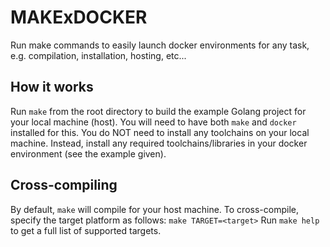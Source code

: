 # MAKExDOCKER
Run make commands to easily launch docker environments for any task, e.g. compilation, installation, hosting, etc...

## How it works
Run `make` from the root directory to build the example Golang project for your local machine (host). 
You will need to have both `make` and `docker` installed for this.
You do NOT need to install any toolchains on your local machine. Instead, install any required toolchains/libraries in your docker environment (see the example given).

## Cross-compiling
By default, `make` will compile for your host machine.
To cross-compile, specify the target platform as follows: `make TARGET=<target>`
Run `make help` to get a full list of supported targets.